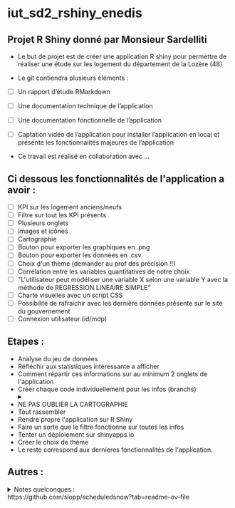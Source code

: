 # iut_sd2_rshiny_enedis

## Projet R Shiny donné par Monsieur Sardelliti

 - Le but de projet est de créer une application R shiny pour permettre de réaliser une étude sur les logement du département de la Lozère (48)

 - Le git contiendra plusieurs éléments :
 - [ ] Un rapport d’étude RMarkdown
 - [ ] Une documentation technique de l’application
 - [ ] Une documentation fonctionnelle de l’application
 - [ ] Captation vidéo de l’application pour installer l’application en local et présente les fonctionnalités majeures de l’application



 - Ce travail est réalisé en collaboration avec ...

## Ci dessous les fonctionnalités de l'application a avoir :
- [ ] KPI sur les logement anciens/neufs
- [ ] Filtre sur tout les KPI présents
- [ ] Plusieurs onglets
- [ ] Images et icônes
- [ ] Cartographie
- [ ] Bouton pour exporter les graphiques en .png
- [ ] Bouton pour exporter les données en .csv
- [ ] Choix d'un thème (demander au prof des précision !!)
- [ ] Corrélation entre les variables quantitatives de notre choix
- [ ] "L'utilisateur peut modéliser une variable X selon une variable Y avec la méthode de REGRESSION LINEAIRE SIMPLE"
- [ ] Charte visuelles avec un script CSS
- [ ] Possibilité de rafraichir avec les dernière données présente sur le site du gouvernement
- [ ] Connexion utilisateur (id/mdp)

## Etapes :
- Analyse du jeu de données
- Réfléchir aux statistiques intéressante a afficher
- Comment répartir ces informations sur au minimum 2 onglets de l'application
- Créer chaque code individuellement pour les infos (branchs)
  <details>
  <summary></summary>
  Inclure pour les graphiques un bouton exporter en png / pour les données exporter en csv
  </details>
- NE PAS OUBLIER LA CARTOGRAPHIE
- Tout rassembler
- Rendre propre l'application sur R Shiny
- Faire un sorte que le filtre fonctionne sur toutes les infos
- Tenter un déploiement sur shinyapps.io
- Créer le choix de thème
- Le reste correspond aux dernieres fonctionnalités de l'application.
  
## Autres :
<details>
<summary>Notes quelconques :</summary>
 Pour faire la carte il faut faire une jointure avec le fichier des adresses récupérer ( pour avoir la longitude etc...)
 
 Cartes : des points cliquable pour les logements avec des informations (DPE, consommation, age du bâtiment)
</details>
https://github.com/slopp/scheduledsnow?tab=readme-ov-file
